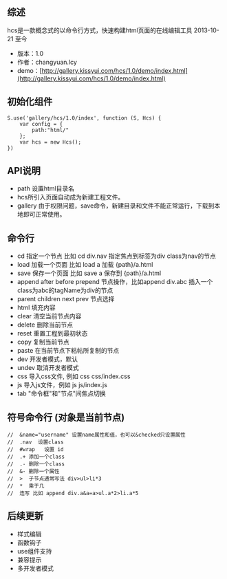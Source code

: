 ## 综述

hcs是一款概念式的以命令行方式，快速构建html页面的在线编辑工具 2013-10-21 至今

* 版本：1.0
* 作者：changyuan.lcy
* demo：[http://gallery.kissyui.com/hcs/1.0/demo/index.html](http://gallery.kissyui.com/hcs/1.0/demo/index.html)

## 初始化组件

    S.use('gallery/hcs/1.0/index', function (S, Hcs) {
    	var config = {
            path:"html/"
        };
        var hcs = new Hcs();
    })

## API说明
* path 设置html目录名
* hcs所引入页面自动成为新建工程文件。
* gallery 由于权限问题，save命令，新建目录和文件不能正常运行，下载到本地即可正常使用。

## 命令行

* cd  指定一个节点  比如 cd div.nav 指定焦点到标签为div class为nav的节点
* load 加载一个页面 比如 load a 加载 {path}/a.html
* save 保存一个页面 比如 save a 保存到 {path}/a.html
* append after before prepend 节点操作，比如append div.abc 插入一个class为abc的tagName为div的节点
* parent children next prev 节点选择
* html 填充内容
* clear 清空当前节点内容
* delete 删除当前节点
* reset 重置工程到最初状态
* copy 复制当前节点
* paste 在当前节点下粘帖所复制的节点
* dev 开发者模式，默认
* undev 取消开发者模式
* css 导入css文件, 例如 css css/index.css
* js 导入js文件，例如 js  js/index.js
* tab "命令框"和"节点"间焦点切换


## 符号命令行 (对象是当前节点)

	//	&name="username" 设置name属性和值，也可以&checked只设置属性
	//	.nav  设置class
	//	#wrap   设置 id
	//	.+ 添加一个class
	//	.- 删除一个class
	//	&- 删除一个属性
	//	>  子节点通常写法 div>ul>li*3
	//	*  乘于几
	//	连写 比如 append div.a&a=a>ul.a*2>li.a*5

## 后续更新

* 样式编辑
* 函数钩子
* use组件支持
* 兼容提示
* 多开发者模式